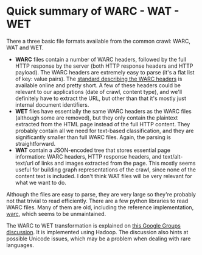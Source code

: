 # Quick summary of WARC - WAT - WET

There a three basic file formats available from the common crawl: WARC, WAT and WET.

* **WARC** files contain a number of WARC headers, followed by the full HTTP response by the server (both HTTP response headers and HTTP payload). The WARC headers are extremely easy to parse (it's a flat list of key: value pairs). The [standard describing the WARC headers](http://bibnum.bnf.fr/WARC/) is available online and pretty short. A few of these headers could be relevant to our applications (date of crawl, content type), and we'll definitely have to extract the URL, but other than that it's mostly just internal document identifiers.
* **WET** files have essentially the same WARC headers as the WARC files (although some are removed), but they only contain the plaintext extracted from the HTML page instead of the full HTTP content. They probably contain all we need for text-based classification, and they are significantly smaller than full WARC files. Again, the parsing is straightforward.
* **WAT** contain a JSON-encoded tree that stores essential page information: WARC headers, HTTP response headers, and text/alt-text/url of links and images extracted from the page. This mostly seems useful for building graph representations of the crawl, since none of the content text is included. I don't think WAT files will be very relevant for what we want to do.

Although the files are easy to parse, they are very large so they're probably not that trivial to read efficiently. There are a few python libraries to read WARC files. Many of them are old, including the reference implementation, [warc](https://github.com/internetarchive/warc), which seems to be unmaintained.

The WARC to WET transformation is explained on [this Google Groups discussion](https://groups.google.com/forum/#!topic/common-crawl/imv4hlLob4s). It is implemented using Hadoop. The discussion also hints at possible Unicode issues, which may be a problem when dealing with rare languages.